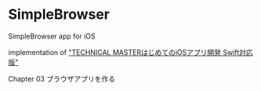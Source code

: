 # SimpleBrowser
SimpleBrowser app for iOS

implementation of ["TECHNICAL MASTERはじめてのiOSアプリ開発 Swift対応版"](http://www.shuwasystem.co.jp/products/7980html/4365.html)

Chapter 03 ブラウザアプリを作る
